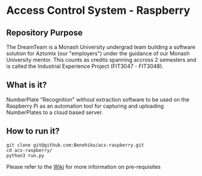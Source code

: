 # Access Control System - Raspberry

## Repository Purpose

The DreamTeam is a Monash University undergrad team building a software solution for Aztomix (our "employers") under the guidance of our Monash University mentor. This counts as credits spanning accross 2 semesters and is called the Industrial Experience Project (FIT3047 - FIT3048). 

## What is it?

NumberPlate "Recognition" without extraction software to be used on the Raspberry Pi as an automation tool for capturing and uploading NumberPlates to a cloud based server.


## How to run it?

    git clone git@github.com:Benehiko/acs-raspberry.git
    cd acs-raspberry/
    python3 run.py
    
Please refer to the [Wiki](https://github.com/Benehiko/acs-raspberry/wiki) for more information on pre-requisites
